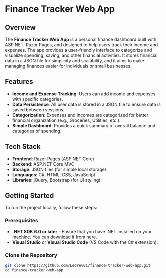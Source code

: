 # Finance Tracker Web App

## Overview

The **Finance Tracker Web App** is a personal finance dashboard built with ASP.NET, Razor Pages, and designed to help users track their income and expenses. The app provides a user-friendly interface to categorize and visualize spending, saving, and other financial activities. It stores financial data in a JSON file for simplicity and scalability, and it aims to make managing finances easier for individuals or small businesses.

## Features

- **Income and Expense Tracking**: Users can add income and expenses with specific categories.
- **Data Persistence**: All user data is stored in a JSON file to ensure data is saved between sessions.
- **Categorization**: Expenses and incomes are categorized for better financial organization (e.g., Groceries, Utilities, etc.).
- **Simple Dashboard**: Provides a quick summary of overall balance and categories of spending.

## Tech Stack

- **Frontend**: Razor Pages (ASP.NET Core)
- **Backend**: ASP.NET Core MVC
- **Storage**: JSON files (for simple local storage)
- **Languages**: C#, HTML, CSS, JavaScript
- **Libraries**: jQuery, Bootstrap (for UI styling)

## Getting Started

To run the project locally, follow these steps:

### Prerequisites

- **.NET SDK 6.0 or later** - Ensure that you have .NET installed on your machine. You can download it from [here](https://dotnet.microsoft.com/download/dotnet).
- **Visual Studio** or **Visual Studio Code** (VS Code with the C# extension).

### Clone the Repository

```bash
git clone https://github.com/Leorev01/finance-tracker-web-app.git
cd finance-tracker-web-app
